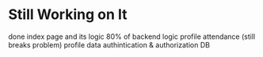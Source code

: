 # Still Working on It

done
index page and its logic 
80% of backend logic 
profile 
attendance (still breaks problem)
profile data
authintication & authorization 
DB
